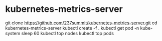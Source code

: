 # kubernetes-metrics-server
git clone https://github.com/237summit/kubernetes-metrics-server.git
cd kubernetes-metrics-server
kubectl create -f .
kubectl get pod -n kube-system
sleep 60
kubectl top nodes
kubectl top pods

